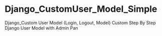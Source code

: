 # Django_CustomUser_Model_Simple
Django_Custom User Model (Login, Logout, Model)
Custom Step By Step Django User Model with Admin Pan
